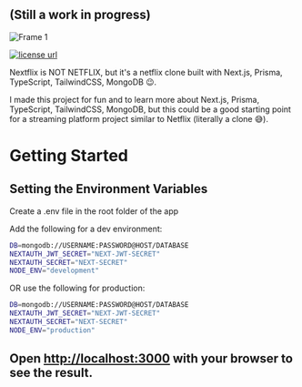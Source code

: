 ## (Still a work in progress)

![Frame 1](https://user-images.githubusercontent.com/34681035/229315306-eea7671f-6592-4f9f-8934-a08106156e41.png)

  <a href="https://github.com/bo3ouf/nextflix-ts/blob/main/LICENSE">
    <img alt="license url" src="https://img.shields.io/badge/license%20-MIT-1C1E26?style=for-the-badge&labelColor=1C1E26&color=99EDC3"/>
  </a>

Nextflix is NOT NETFLIX, but it's a netflix clone built with Next.js, Prisma, TypeScript, TailwindCSS, MongoDB 😉.

I made this project for fun and to learn more about Next.js, Prisma, TypeScript, TailwindCSS, MongoDB, but this could be a good starting point for a streaming platform project similar to Netflix (literally a clone 😅).

# Getting Started

## Setting the Environment Variables

Create a .env file in the root folder of the app

Add the following for a dev environment:

```bash
DB=mongodb://USERNAME:PASSWORD@HOST/DATABASE
NEXTAUTH_JWT_SECRET="NEXT-JWT-SECRET"
NEXTAUTH_SECRET="NEXT-SECRET"
NODE_ENV="development"
```

OR use the following for production:

```bash
DB=mongodb://USERNAME:PASSWORD@HOST/DATABASE
NEXTAUTH_JWT_SECRET="NEXT-JWT-SECRET"
NEXTAUTH_SECRET="NEXT-SECRET"
NODE_ENV="production"
```

## Open [http://localhost:3000](http://localhost:3000) with your browser to see the result.
